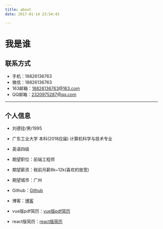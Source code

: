```yaml
---
title: about
date: 2017-01-14 23:54:43

---
```


# 我是谁


## 联系方式

- 手机：18826136763
- 微信：18826136763
- 163邮箱：18826136763@163.com 
- QQ邮箱：2320975287@qq.com

---

## 个人信息

- 刘德铨/男/1995
- 广东工业大学 本科(2018应届) 计算机科学与技术专业
- 英语四级


- 期望职位：前端工程师
- 期望薪资：税前月薪8k~12k(喜欢的放宽)
- 期望城市：广州


- Github：[Github](https://github.com/LDQ-first)
- 博客：[博客](http://ldqblog.me/)
- vue版pdf简历：[vue版pdf简历](http://ldqblog.me/vue-pdf-resume/dist/#/)
- react版简历：[react版简历](http://ldqblog.me/react-resume/dist/#/)

